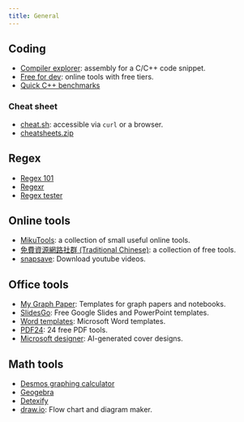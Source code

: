 ```yaml
---
title: General
---
```


## Coding

- [Compiler explorer](https://godbolt.org/): assembly for a C/C++ code snippet.
- [Free for dev](https://free-for.dev/): online tools with free tiers.
- [Quick C++ benchmarks](https://quick-bench.com/)

### Cheat sheet

- [cheat.sh](https://cheat.sh/): accessible via `curl` or a browser.
- [cheatsheets.zip](https://cheatsheets.zip/)

## Regex

- [Regex 101](https://regex101.com/)
- [Regexr](https://regexr.com/)
- [Regex tester](https://www.regextester.com/)

## Online tools

- [MikuTools](https://tools.miku.ac/): a collection of small useful online tools.
- [免費資源網路社群 (Traditional Chinese)](https://free.com.tw/): a collection of free tools.
- [snapsave](https://snapsave.io): Download youtube videos.

## Office tools

- [My Graph Paper](https://www.mygraphpaper.com/): Templates for graph papers and notebooks.
- [SlidesGo](https://slidesgo.com/): Free Google Slides and PowerPoint templates.
- [Word templates](https://www.vertex42.com/WordTemplates/): Microsoft Word templates.
- [PDF24](https://tools.pdf24.org/en/): 24 free PDF tools.
- [Microsoft designer](https://designer.microsoft.com/): AI-generated cover designs.

## Math tools

- [Desmos graphing calculator](https://www.desmos.com/calculator)
- [Geogebra](https://www.geogebra.org/)
- [Detexify](https://detexify.kirelabs.org/classify.html)
- [draw.io](https://www.draw.io/): Flow chart and diagram maker.
